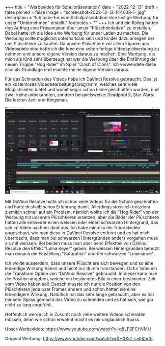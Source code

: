 +++
title = "Werbevideo für Schulpräsentation"
date = "2022-12-13"
draft = false
pinned = false
image = "screenshot-2022-12-13-144608-1-.jpg"
description = "Ich habe für eine Schulpräsentation eine lustige Werbung für unser \"Unternehmen\" erstellt."
footnotes = ""
+++
Ich und ein Kolleg hatten den Auftrag eine Präsentation über unser "Plüschtierladen" zu erstellen. Dabei hatte ich die Idee eine Werbung für unser Laden zu machen. Die Werbung sollte möglichst unterhaltsam sein und Kinder dazu anregen bei uns Plüschtiere zu kaufen. Da unsere Plüschtiere vor allem Figuren aus Videospiele sind hatte ich die Idee eine schon fertige Videospielwerbung zu nehmen und unsere eigene Version daraus zu machen. Eine Werbung, die mich als Kind sehr überzeugt hat war die Werbung über die Einführung der neuen Truppe "Hog Rider" im Spiel  "Clash of Clans". Ich verwendete diese also als Grundlage und machte meine eigene Version daraus. 

Für das Schneiden des Videos habe ich DaVinci Resolve gebraucht. Das ist ein kostenloses Videobearbeitungsprogramm, welches sehr viele Möglichkeiten bietet und womit sogar schon Filme geschnitten wurden, und zwar keine unbekannten, sondern beispielsweise: Deadpool 2, Star Wars: Die letzten Jedi und Kingsman. 

![So sieht DaVinci Resolve beim Schneiden aus.](screenshot-63.jpg)

Mit DaVinci Resolve hatte ich schon viele Videos für die Schule geschnitten und hatte deshalb schon Erfahrung damit. Allerdings stoss ich trotzdem ziemlich schnell auf ein Problem, nämlich wollte ich die "Hog Rider" von der Werbung mit unserem Plüschtieren ersetzen, aber die Bilder der Plüschtiere hatten alle entweder einen weissen oder einen schwarzen Hintergrund, das sah im Video nachher doof aus. Ich habe mir also ein Tutorialvideo angeschaut, wie man diese in DaVinci Resolve entfernt und es hat mich überrascht, dass man bei schwarzen Hintergründen anders vorgehen muss als mit weissen. Bei beiden muss man aber beim Effektteil von DaVinci Resolve den Effekt "Luma Keyer" geben. Bei weissen Hintergründen benutzt man danach die Einstellung "Saturation" und bei schwarzen "Luminance".

Ich wollte ausserdem, dass unsere Plüschtiere sich bewegen und so eine lebendige Wirkung haben und nicht nur dumm rumstanden. Dafür habe ich die Transform Option von "DaVinci Resolve" gebraucht. In dieser kann man die Position angeben, welche ein bestimmtes Bild in einer bestimmten Zeit vom Video haben soll. Danach musste ich nur die Position von den Plüschtieren jede paar Frames ändern und schon hatten sie eine lebendigere Wirkung. Natürlich hat das sehr lange gebraucht, aber es hat mir sehr Spass gemacht das Video zu schneiden und es hat sich, wie gar nicht zu lang angefühlt.

Hoffentlich werde ich in Zukunft noch viele weitere Videos schneiden müssen, denn wie schon erwähnt macht es mir unglaublich Spass.

Unser Werbevideo: <https://www.youtube.com/watch?v=q5LFSFCHVMU>

Original Werbung: <https://www.youtube.com/watch?v=XH3Xu1-cvII&t=0s>